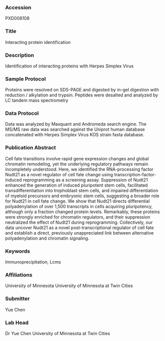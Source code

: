 ### Accession
PXD008108

### Title
Interacting protein identification

### Description
Identification of interacting proteins with Herpes Simplex Virus

### Sample Protocol
Proteins were resolved on SDS-PAGE and digested by in-gel digestion with reduction / alkylation and trypsin. Peptides were desalted and analyzed by LC tandem mass spectrometry

### Data Protocol
Data was analyzed by Maxquant and Andromeda search engine. The MS/MS raw data was searched against the Uniprot human database concatenated with Herpes Simplex Virus KOS strain fasta database.

### Publication Abstract
Cell fate transitions involve rapid gene expression changes and global chromatin remodeling, yet the underlying regulatory pathways remain incompletely understood. Here, we identified the RNA-processing factor Nudt21 as a novel regulator of cell fate change using transcription-factor-induced reprogramming as a screening assay. Suppression of Nudt21 enhanced the generation of induced pluripotent stem cells, facilitated transdifferentiation into trophoblast stem cells, and impaired differentiation of myeloid precursors and embryonic stem cells, suggesting a broader role for Nudt21 in cell fate change. We show that Nudt21 directs differential polyadenylation of over 1,500 transcripts in cells acquiring pluripotency, although only a fraction changed protein levels. Remarkably, these proteins were strongly enriched for chromatin regulators, and their suppression neutralized the effect of Nudt21 during reprogramming. Collectively, our data uncover Nudt21 as a novel post-transcriptional regulator of cell fate and establish a direct, previously unappreciated link between alternative polyadenylation and chromatin signaling.

### Keywords
Immunoprecipitation, Lcms

### Affiliations
University of Minnesota
University of Minnesota at Twin Cities

### Submitter
Yue Chen

### Lab Head
Dr Yue Chen
University of Minnesota at Twin Cities


